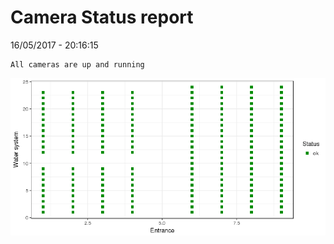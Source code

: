 Camera Status report
================
16/05/2017 - 20:16:15

    All cameras are up and running

![](camreport_files/figure-markdown_github/unnamed-chunk-2-1.png)

